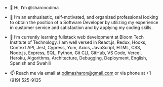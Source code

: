 - 👋 Hi, I’m @sharonodima
- 👀 I’m an enthusiastic, self-motivated, and organized professional looking to obtain the position of a Software Developer by utilizing my experience in customer service and satisfaction and by applying my coding skills.
- 🌱 I’m currently learning fullstack web development at Bloom Tech Institute of Technology. I am well versed in React.js, Redux, Hooks, Context API, Jest, Cypress, Yum, Axios, JavaScript, HTML, CSS, Node.js, Express, SQL, Python, Git CLI, GitHub, VS Code, Vercel, Heroku, Algorithms, Architecture, Debugging, Deployment, English, Spanish and Swahili

- 📫 Reach me via email at odimasharon@gmail.com or via phone at +1 (919) 525-9135

<!---
sharonodima/sharonodima is a ✨ special ✨ repository because its `README.md` (this file) appears on your GitHub profile.
You can click the Preview link to take a look at your changes.
--->
